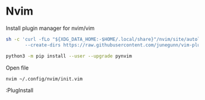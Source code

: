 # Nvim

Install plugin manager for nvim/vim

```bash
sh -c 'curl -fLo "${XDG_DATA_HOME:-$HOME/.local/share}"/nvim/site/autoload/plug.vim \
       --create-dirs https://raw.githubusercontent.com/junegunn/vim-plug/master/plug.vim'
```
```bash
python3 -m pip install --user --upgrade pynvim
```
Open file
```bash
nvim ~/.config/nvim/init.vim
```
:PlugInstall

